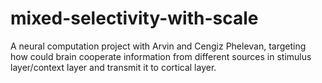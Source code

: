 # mixed-selectivity-with-scale

A neural computation project with Arvin and Cengiz Phelevan, targeting how could brain cooperate information from different sources in stimulus layer/context layer and transmit it to cortical layer.
